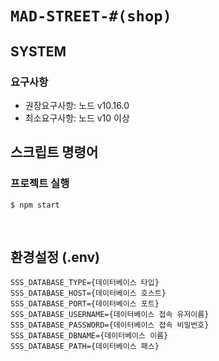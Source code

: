 # `MAD-STREET-#(shop)`

## SYSTEM

### 요구사항
- 권장요구사항: 노드 v10.16.0
- 최소요구사항: 노드 v10 이상

## 스크립트 명령어

### 프로젝트 실행
```
$ npm start
```
<br>

## 환경설정 (.env)
```
SSS_DATABASE_TYPE={데이터베이스 타입}
SSS_DATABASE_HOST={데이터베이스 호스트}
SSS_DATABASE_PORT={데이터베이스 포트}
SSS_DATABASE_USERNAME={데이터베이스 접속 유저이름}
SSS_DATABASE_PASSWORD={데이터베이스 접속 비밀번호}
SSS_DATABASE_DBNAME={데이터베이스 이름}
SSS_DATABASE_PATH={데이터베이스 패스}
```
<br>
